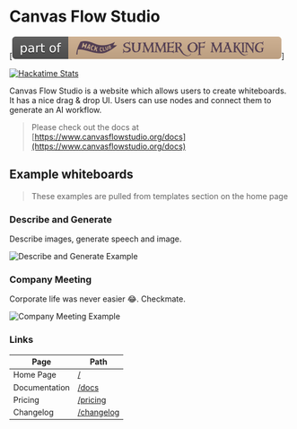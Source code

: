 # Canvas Flow Studio

[![Part of Hack Club's Summer of Making program](https://raw.githubusercontent.com/ascpixi-test-org/test/refs/heads/main/summer-of-making-shield.svg)]

[![Hackatime Stats](https://github-readme-stats.hackclub.dev/api/wakatime?username=14865&api_domain=hackatime.hackclub.com&&custom_title=Hackatime+Stats&layout=compact&cache_seconds=0&langs_count=8&theme=catppuccin_mocha)](https://github-readme-stats.hackclub.dev/api/wakatime?username=14865&api_domain=hackatime.hackclub.com&&custom_title=Hackatime+Stats&layout=compact&cache_seconds=0&langs_count=8&theme=catppuccin_mocha)

Canvas Flow Studio is a website which allows users to create whiteboards. It has a nice drag & drop UI. Users can use nodes and connect them to generate an AI workflow.

> Please check out the docs at [https://www.canvasflowstudio.org/docs](https://www.canvasflowstudio.org/docs)

## Example whiteboards

> These examples are pulled from templates section on the home page

### Describe and Generate

Describe images, generate speech and image.

![Describe and Generate Example](public/describe_and_generate.png "Describe and Generate Example")

### Company Meeting

Corporate life was never easier 😂. Checkmate.

![Company Meeting Example](public/company_meeting.png "Company Meeting Example")

### Links

| Page          | Path                                                     |
| ------------- | -------------------------------------------------------- |
| Home Page     | [/](https://www.canvasflowstudio.org)                    |
| Documentation | [/docs](https://www.canvasflowstudio.org/docs)           |
| Pricing       | [/pricing](https://www.canvasflowstudio.org/pricing)     |
| Changelog     | [/changelog](https://www.canvasflowstudio.org/changelog) |
